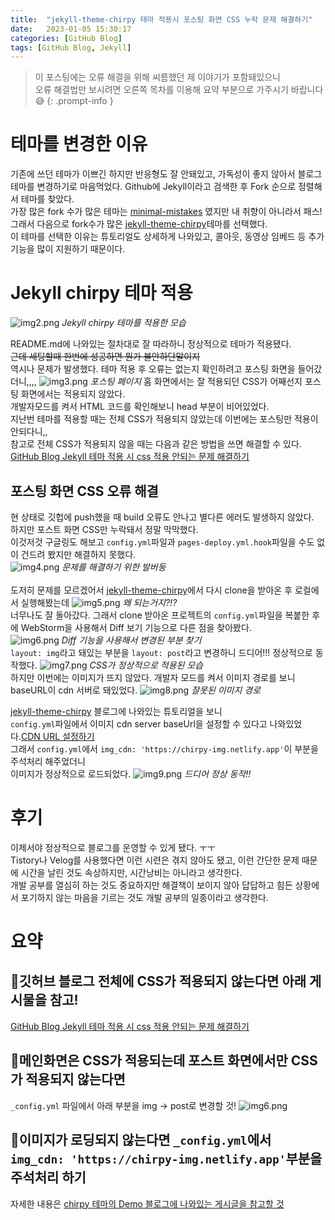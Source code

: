 ```yaml
---
title:  "jekyll-theme-chirpy 테마 적용시 포스팅 화면 CSS 누락 문제 해결하기"
date:   2023-01-05 15:30:17
categories: [GitHub Blog]
tags: [GitHub Blog, Jekyll]
---
```

> 이 포스팅에는 오류 해결을 위해 씨름했던 제 이야기가 포함돼있으니  
> 오류 해결법만 보시려면 오른쪽 목차를 이용해 요약 부분으로 가주시기 바랍니다😅
{: .prompt-info }

 
# 테마를 변경한 이유
기존에 쓰던 테마가 이쁘긴 하지만 반응형도 잘 안돼있고, 가독성이 좋지 않아서 블로그 테마를 변경하기로 마음먹었다.
Github에 Jekyll이라고 검색한 후 Fork 순으로 정렬해서 테마를 찾았다.  
가장 많은 fork 수가 많은 테마는 [minimal-mistakes](https://github.com/mmistakes/minimal-mistakes) 였지만 내 취향이 아니라서 패스!  
그래서 다음으로 fork수가 많은 [jekyll-theme-chirpy](https://github.com/cotes2020/jekyll-theme-chirpy)테마를 선택했다.  
이 테마를 선택한 이유는 튜토리얼도 상세하게 나와있고, 콜아웃, 동영상 임베드 등 추가기능을 많이 지원하기 때문이다.

# Jekyll chirpy 테마 적용  

![img2.png](/assets/img/2023-01-05-jekyll-post-css-ps/img.png)
_Jekyll chirpy 테마를 적용한 모습_

README.md에 나와있는 절차대로 잘 따라하니 정상적으로 테마가 적용됐다.  
~~근데 세팅할때 한번에 성공하면 뭔가 불안하단말이지~~  
역시나 문제가 발생했다. 테마 적용 후 오류는 없는지 확인하려고 포스팅 화면을 들어갔더니,,,,
![img3.png](/assets/img/2023-01-05-jekyll-post-css-ps/img2.png)
_포스팅 페이지_
홈 화면에서는 잘 적용되던 CSS가 어째선지 포스팅 화면에서는 적용되지 않았다.  
개발자모드를 켜서 HTML 코드를 확인해보니 head 부분이 비어있었다.  
지난번 테마를 적용할 때는 전체 CSS가 적용되지 않았는데 이번에는 포스팅만 적용이 안되다니,,  
참고로 전체 CSS가 적용되지 않을 때는 다음과 같은 방법을 쓰면 해결할 수 있다.  
[GitHub Blog Jekyll 테마 적용 시 css 적용 안되는 문제 해결하기](https://milk717.github.io/posts/Jekyll-theme-css-problem/)  
## 포스팅 화면 CSS 오류 해결 
현 상태로 깃헙에 push했을 때 build 오류도 안나고 별다른 에러도 발생하지 않았다.  
하지만 포스트 화면 CSS만 누락돼서 정말 막막했다.  
이것저것 구글링도 해보고 `config.yml`파일과 `pages-deploy.yml.hook`파일을 수도 없이 건드려 봤지만 해결하지 못했다.  
![img4.png](/assets/img/2023-01-05-jekyll-post-css-ps/img4.png)
_문제를 해결하기 위한 발버둥_  
<br/>
도저히 문제를 모르겠어서 [jekyll-theme-chirpy](https://github.com/cotes2020/jekyll-theme-chirpy)에서 다시 clone을 받아온 후 로컬에서 실행해봤는데
![img5.png](/assets/img/2023-01-05-jekyll-post-css-ps/img5.png)
_왜 되는거지?!?_
<br/>
너무나도 잘 돌아갔다. 그래서 clone 받아온 프로젝트의 `config.yml`파일을 복붙한 후에 WebStorm을 사용해서 Diff 보기 기능으로 다른 점을 찾아봤다.  
![img6.png](/assets/img/2023-01-05-jekyll-post-css-ps/img6.png)
_Diff 기능을 사용해서 변경된 부분 찾기_
<br/>
`layout: img`라고 돼있는 부분을 `layout: post`라고 변경하니 드디어!!! 정상적으로 동작했다.
![img7.png](/assets/img/2023-01-05-jekyll-post-css-ps/img7.png)
_CSS가 정상적으로 적용된 모습_
<br/>
하지만 이번에는 이미지가 뜨지 않았다. 개발자 모드를 켜서 이미지 경로를 보니 baseURL이 cdn 서버로 돼있었다.
![img8.png](/assets/img/2023-01-05-jekyll-post-css-ps/img8.png)
_잘못된 이미지 경로_

[jekyll-theme-chirpy](https://github.com/cotes2020/jekyll-theme-chirpy) 블로그에 나와있는 튜토리얼을 보니  
`config.yml`파일에서 이미지 cdn server baseUrl을 설정할 수 있다고 나와있었다.[CDN URL 설정하기](https://chirpy.cotes.page/posts/write-a-new-post/#cdn-url)  
그래서 `config.yml`에서 `img_cdn: 'https://chirpy-img.netlify.app'`이 부분을 주석처리 해주었더니  
이미지가 정상적으로 로드되었다.
![img9.png](/assets/img/2023-01-05-jekyll-post-css-ps/img9.png)
_드디어 정상 동작!!_

# 후기
이제서야 정상적으로 블로그를 운영할 수 있게 됐다. ㅜㅜ  
Tistory나 Velog를 사용했다면 이런 시련은 겪지 않아도 됐고, 이런 간단한 문제 때문에 시간을 날린 것도 속상하지만, 시간낭비는 아니라고 생각한다.   
개발 공부를 열심히 하는 것도 중요하지만 해결책이 보이지 않아 답답하고 힘든 상황에서 포기하지 않는 마음을 기르는 것도 개발 공부의 일종이라고 생각한다.

# 요약
## 📌깃허브 블로그 전체에 CSS가 적용되지 않는다면 아래 게시물을 참고!  
[GitHub Blog Jekyll 테마 적용 시 css 적용 안되는 문제 해결하기](https://milk717.github.io/posts/Jekyll-theme-css-problem/)  
## 📌메인화면은 CSS가 적용되는데 포스트 화면에서만 CSS가 적용되지 않는다면  
`_config.yml` 파일에서 아래 부분을 img -> post로 변경할 것!
![img6.png](/assets/img/2023-01-05-jekyll-post-css-ps/img6.png)
## 📌이미지가 로딩되지 않는다면 `_config.yml`에서 `img_cdn: 'https://chirpy-img.netlify.app'`부분을 주석처리 하기  
자세한 내용은 [chirpy 테마의 Demo 블로그에 나와있는 게시글을 참고할 것](https://chirpy.cotes.page/posts/write-a-new-post/#cdn-url)  

